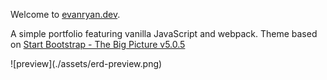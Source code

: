 Welcome to [evanryan.dev](https://evanryan.dev).

A simple portfolio featuring vanilla JavaScript and webpack.
Theme based on [Start Bootstrap - The Big Picture v5.0.5](https://startbootstrap.com/template/the-big-picture)

<div style="height:10px"/>
![preview](./assets/erd-preview.png)
